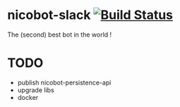 # nicobot-slack [![Build Status](https://travis-ci.org/logscl/nicobot-slack.svg?branch=master)](https://travis-ci.org/logscl/nicobot-slack)
The (second) best bot in the world !

# TODO
* publish nicobot-persistence-api
* upgrade libs
* docker